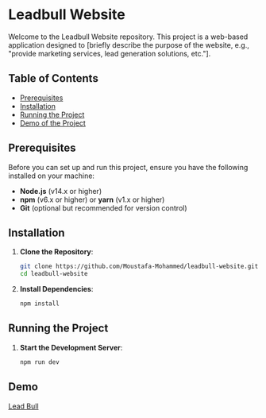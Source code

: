 # Leadbull Website

Welcome to the Leadbull Website repository. This project is a web-based application designed to [briefly describe the purpose of the website, e.g., "provide marketing services, lead generation solutions, etc."].

## Table of Contents

- [Prerequisites](#prerequisites)
- [Installation](#installation)
- [Running the Project](#running-the-project)
- [Demo of the Project](#project-demo)

## Prerequisites

Before you can set up and run this project, ensure you have the following installed on your machine:

- **Node.js** (v14.x or higher)
- **npm** (v6.x or higher) or **yarn** (v1.x or higher)
- **Git** (optional but recommended for version control)

## Installation

1. **Clone the Repository**:

   ```bash
   git clone https://github.com/Moustafa-Mohammed/leadbull-website.git
   cd leadbull-website

   ```

2. **Install Dependencies**:

   ```bash
   npm install
   ```

## Running the Project

1. **Start the Development Server**:

   ```bash
   npm run dev
   ```

## Demo

[Lead Bull](URL)
